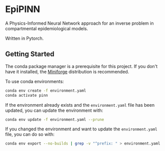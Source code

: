 # EpiPINN

A Physics-Informed Neural Network approach for an inverse problem in
compartmental epidemiological models.

Written in Pytorch.

## Getting Started

The conda package manager is a prerequisite for this project. If you don't have
it installed, the [Miniforge](https://github.com/conda-forge/miniforge)
distribution is recommended.

To use conda environments:

```bash
conda env create -f environment.yaml
conda activate pinn
```

If the environment already exists and the `environment.yaml` file has been
updated, you can update the environment with:

```bash
conda env update -f environment.yaml --prune
```

If you changed the environment and want to update the `environment.yaml` file,
you can do so with:

```bash
conda env export --no-builds | grep -v "^prefix: " > environment.yaml
```
